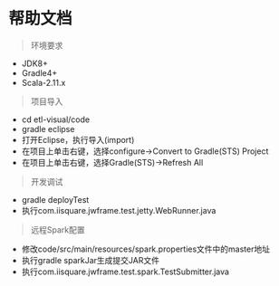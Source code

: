 # 帮助文档

> 环境要求

- JDK8+
- Gradle4+
- Scala-2.11.x

> 项目导入

- cd etl-visual/code
- gradle eclipse
- 打开Eclipse，执行导入(import)
- 在项目上单击右键，选择configure->Convert to Gradle(STS) Project
- 在项目上单击右键，选择Gradle(STS)->Refresh All

> 开发调试

- gradle deployTest
- 执行com.iisquare.jwframe.test.jetty.WebRunner.java

> 远程Spark配置

- 修改code/src/main/resources/spark.properties文件中的master地址
- 执行gradle sparkJar生成提交JAR文件
- 执行com.iisquare.jwframe.test.spark.TestSubmitter.java
